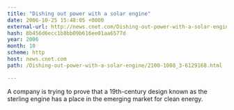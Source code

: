 ```yaml
---
title: "Dishing out power with a solar engine"
date: 2006-10-25 15:48:05 +0000
external-url: http://news.cnet.com/Dishing-out-power-with-a-solar-engine/2100-1008_3-6129168.html
hash: 8b456d6ecc1b8bb09b616ee01aa6577d
year: 2006
month: 10
scheme: http
host: news.cnet.com
path: /Dishing-out-power-with-a-solar-engine/2100-1008_3-6129168.html

---
```


A company is trying to prove that a 19th-century design known as the sterling engine has a place in the emerging market for clean energy.
